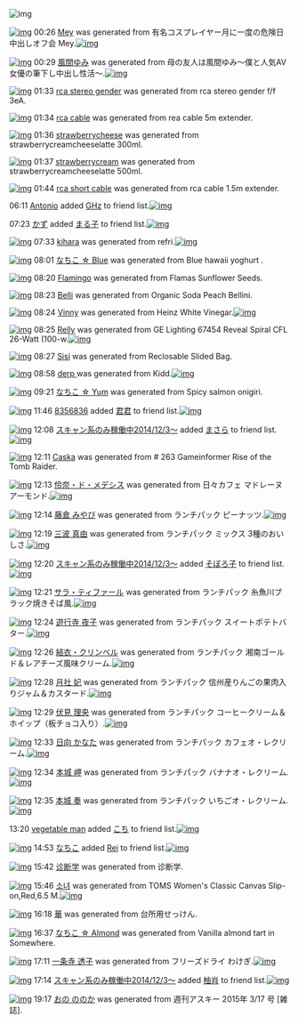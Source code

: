 ![img](http://gdrive-cdn.herokuapp.com/537b65a5bc09f0000721dda7/512px-barcode.png)

[![img](http://www.deviantsart.com/2kd16gl.png)](http://www.barcodekanojo.com/kanojo/3193211/Mey) 00:26 [Mey](http://www.barcodekanojo.com/kanojo/3193211/Mey) was generated from 有名コスプレイヤー月に一度の危険日中出しオフ会 Mey.[![img](http://www.deviantsart.com/5tm2c1.jpeg)](http://www.barcodekanojo.com/product_images/barcode/6018891/1425482741/50x50x,PE6,P9C,P89,PE5,P90,P8D,PE3,P82,PB3,PE3,P82,PB9,PE3,P83,P97,PE3,P83,PAC,PE3,P82,PA4,PE3,P83,PA4,PE3,P83,PBC,PE6,P9C,P88,PE3,P81,PAB,PE4,PB8,P80,PE5,PBA,PA6,PE3,P81,PAE,PE5,P8D,PB1,PE9,P99,PBA,PE6,P97,PA5,PE4,PB8,PAD,PE5,P87,PBA,PE3,P81,P97,PE3,P82,PAA,PE3,P83,P95,PE4,PBC,P9A,P20Mey.jpg,qw=88,ah=88.pagespeed.ic.km7NjWEQkX.jpg) 

[![img](http://www.deviantsart.com/3cdsv66.png)](http://www.barcodekanojo.com/kanojo/3193212/%E9%A2%A8%E9%96%93%E3%82%86%E3%81%BF) 00:29 [風間ゆみ](http://www.barcodekanojo.com/kanojo/3193212/%E9%A2%A8%E9%96%93%E3%82%86%E3%81%BF) was generated from 母の友人は風間ゆみ〜僕と人気AV女優の筆下し中出し性活〜.[![img](http://www.deviantsart.com/12mgf15.jpeg)](http://www.barcodekanojo.com/product_images/barcode/6018892/1425482912/50x50x,PE6,PAF,P8D,PE3,P81,PAE,PE5,P8F,P8B,PE4,PBA,PBA,PE3,P81,PAF,PE9,PA2,PA8,PE9,P96,P93,PE3,P82,P86,PE3,P81,PBF,PE3,P80,P9C,PE5,P83,P95,PE3,P81,PA8,PE4,PBA,PBA,PE6,PB0,P97AV,PE5,PA5,PB3,PE5,P84,PAA,PE3,P81,PAE,PE7,PAD,P86,PE4,PB8,P8B,PE3,P81,P97,PE4,PB8,PAD,PE5,P87,PBA,PE3,P81,P97,PE6,P80,PA7,PE6,PB4,PBB,PE3,P80,P9C.jpg,qw=88,ah=88.pagespeed.ic.ppCkra6h92.jpg) 

[![img](http://www.deviantsart.com/1qojb3i.png)](http://www.barcodekanojo.com/kanojo/3193213/rca%20stereo%20gender) 01:33 [rca stereo gender](http://www.barcodekanojo.com/kanojo/3193213/rca%20stereo%20gender) was generated from rca stereo gender f/f 3eA.

[![img](http://www.deviantsart.com/lnfch.png)](http://www.barcodekanojo.com/kanojo/3193214/rca%20cable) 01:34 [rca cable](http://www.barcodekanojo.com/kanojo/3193214/rca%20cable) was generated from rea cable 5m extender.

[![img](http://www.deviantsart.com/ge5haa.png)](http://www.barcodekanojo.com/kanojo/3193215/strawberrycheese) 01:36 [strawberrycheese](http://www.barcodekanojo.com/kanojo/3193215/strawberrycheese) was generated from strawberrycreamcheeselatte 300ml.

[![img](http://www.deviantsart.com/21aoh1f.png)](http://www.barcodekanojo.com/kanojo/3193216/strawberrycream) 01:37 [strawberrycream](http://www.barcodekanojo.com/kanojo/3193216/strawberrycream) was generated from strawberrycreamcheeselatte 500ml.

[![img](http://www.deviantsart.com/3r5ut52.png)](http://www.barcodekanojo.com/kanojo/3193217/rca%20short%20cable) 01:44 [rca short cable](http://www.barcodekanojo.com/kanojo/3193217/rca%20short%20cable) was generated from rca cable 1.5m extender.

06:11 [Antonio](http://www.barcodekanojo.com/user/472425/Antonio) added [GHz](http://www.barcodekanojo.com/kanojo/1508119/GHz) to friend list.[![img](http://www.deviantsart.com/o23pod.png)](http://www.barcodekanojo.com/kanojo/1508119/GHz) 

07:23 [かず](http://www.barcodekanojo.com/user/500442/%E3%81%8B%E3%81%9A) added [まる子](http://www.barcodekanojo.com/kanojo/2561876/%E3%81%BE%E3%82%8B%E5%AD%90) to friend list.[![img](http://www.deviantsart.com/31ahr0v.png)](http://www.barcodekanojo.com/kanojo/2561876/%E3%81%BE%E3%82%8B%E5%AD%90) 

[![img](http://www.deviantsart.com/35furnb.png)](http://www.barcodekanojo.com/kanojo/3193218/kihara) 07:33 [kihara](http://www.barcodekanojo.com/kanojo/3193218/kihara) was generated from refri.[![img](http://www.deviantsart.com/2t25os2.jpeg)](http://www.barcodekanojo.com/product_images/barcode/6018900/1425508360/50x50xrefri.jpg,qw=88,ah=88.pagespeed.ic.PIqSZO7Amo.jpg) 

[![img](http://www.deviantsart.com/uan4m.png)](http://www.barcodekanojo.com/kanojo/3193219/%E3%81%AA%E3%81%A1%E3%81%93%20%E2%98%86%20Blue) 08:01 [なちこ ☆ Blue](http://www.barcodekanojo.com/kanojo/3193219/%E3%81%AA%E3%81%A1%E3%81%93%20%E2%98%86%20Blue) was generated from Blue hawaii yoghurt .

[![img](http://www.deviantsart.com/2qvafdc.png)](http://www.barcodekanojo.com/kanojo/3193220/Flamingo) 08:20 [Flamingo](http://www.barcodekanojo.com/kanojo/3193220/Flamingo) was generated from Flamas Sunflower Seeds.

[![img](http://www.deviantsart.com/12k7g54.png)](http://www.barcodekanojo.com/kanojo/3193221/Belli) 08:23 [Belli](http://www.barcodekanojo.com/kanojo/3193221/Belli) was generated from Organic Soda Peach Bellini.

[![img](http://www.deviantsart.com/fi2egd.png)](http://www.barcodekanojo.com/kanojo/3193222/Vinny) 08:24 [Vinny](http://www.barcodekanojo.com/kanojo/3193222/Vinny) was generated from Heinz White Vinegar.[![img](http://www.deviantsart.com/2k0n5ov.jpeg)](http://www.barcodekanojo.com/product_images/barcode/6018904/1425511406/50x50xHeinz,P20White,P20Vinegar.jpg,qw=88,ah=88.pagespeed.ic.ExXJ9Sx5S8.jpg) 

[![img](http://www.deviantsart.com/144bchd.png)](http://www.barcodekanojo.com/kanojo/3193223/Relly) 08:25 [Relly](http://www.barcodekanojo.com/kanojo/3193223/Relly) was generated from GE Lighting 67454 Reveal Spiral CFL 26-Watt (100-w.[![img](http://www.deviantsart.com/3d9t0e0.jpeg)](http://www.barcodekanojo.com/product_images/barcode/6018905/1425511451/50x50xGE,P20Lighting,P2067454,P20Reveal,P20Spiral,P20CFL,P2026-Watt,P20,P28100-w.jpg,qw=88,ah=88.pagespeed.ic.UHlcZukAPU.jpg) 

[![img](http://www.deviantsart.com/35hrp9m.png)](http://www.barcodekanojo.com/kanojo/3193224/Sisi) 08:27 [Sisi](http://www.barcodekanojo.com/kanojo/3193224/Sisi) was generated from Reclosable Slided Bag.

[![img](http://www.deviantsart.com/4e133s.png)](http://www.barcodekanojo.com/kanojo/3193225/derp%20) 08:58 [derp ](http://www.barcodekanojo.com/kanojo/3193225/derp%20) was generated from Kidd.[![img](http://www.deviantsart.com/tearsr.jpeg)](http://www.barcodekanojo.com/product_images/barcode/6018907/1425513441/Kidd.jpg) 

[![img](http://www.deviantsart.com/3u3ur3e.png)](http://www.barcodekanojo.com/kanojo/3193226/%E3%81%AA%E3%81%A1%E3%81%93%20%E2%98%86%20Yum) 09:21 [なちこ ☆ Yum](http://www.barcodekanojo.com/kanojo/3193226/%E3%81%AA%E3%81%A1%E3%81%93%20%E2%98%86%20Yum) was generated from Spicy salmon onigiri.

[![img](http://www.deviantsart.com/4lbjcc.jpeg)](http://www.barcodekanojo.com/user/500445/8356836) 11:46 [8356836](http://www.barcodekanojo.com/user/500445/8356836) added [君君](http://www.barcodekanojo.com/kanojo/2486058/%E5%90%9B%E5%90%9B) to friend list.[![img](http://www.deviantsart.com/ia7ou8.png)](http://www.barcodekanojo.com/kanojo/2486058/%E5%90%9B%E5%90%9B) 

[![img](http://www.deviantsart.com/99ugn1.jpeg)](http://www.barcodekanojo.com/user/6029/%E3%82%B9%E3%82%AD%E3%83%A3%E3%83%B3%E7%B3%BB%E3%81%AE%E3%81%BF%E7%A8%BC%E5%83%8D%E4%B8%AD2014%2F12%2F3%EF%BD%9E) 12:08 [スキャン系のみ稼働中2014/12/3～](http://www.barcodekanojo.com/user/6029/%E3%82%B9%E3%82%AD%E3%83%A3%E3%83%B3%E7%B3%BB%E3%81%AE%E3%81%BF%E7%A8%BC%E5%83%8D%E4%B8%AD2014%2F12%2F3%EF%BD%9E) added [まさら](http://www.barcodekanojo.com/kanojo/2935038/%E3%81%BE%E3%81%95%E3%82%89) to friend list.[![img](http://www.deviantsart.com/nid31l.png)](http://www.barcodekanojo.com/kanojo/2935038/%E3%81%BE%E3%81%95%E3%82%89) 

[![img](http://www.deviantsart.com/1g8dad7.png)](http://www.barcodekanojo.com/kanojo/3193227/Caska) 12:11 [Caska](http://www.barcodekanojo.com/kanojo/3193227/Caska) was generated from # 263 Gameinformer Rise of the Tomb Raider.

[![img](http://www.deviantsart.com/2pgu7hv.png)](http://www.barcodekanojo.com/kanojo/3193228/%E4%BC%B6%E5%A5%88%E3%83%BB%E3%83%89%E3%83%BB%E3%83%A1%E3%83%87%E3%82%B7%E3%82%B9) 12:13 [伶奈・ド・メデシス](http://www.barcodekanojo.com/kanojo/3193228/%E4%BC%B6%E5%A5%88%E3%83%BB%E3%83%89%E3%83%BB%E3%83%A1%E3%83%87%E3%82%B7%E3%82%B9) was generated from 日々カフェ マドレーヌ アーモンド.[![img](http://www.deviantsart.com/skcogo.jpeg)](http://www.barcodekanojo.com/product_images/barcode/6018912/1425525124/50x50x,PE6,P97,PA5,PE3,P80,P85,PE3,P82,PAB,PE3,P83,P95,PE3,P82,PA7,P20,PE3,P83,P9E,PE3,P83,P89,PE3,P83,PAC,PE3,P83,PBC,PE3,P83,P8C,P20,PE3,P82,PA2,PE3,P83,PBC,PE3,P83,PA2,PE3,P83,PB3,PE3,P83,P89.jpg,qw=88,ah=88.pagespeed.ic.7xOIVny_OK.jpg) 

[![img](http://www.deviantsart.com/1im4opi.png)](http://www.barcodekanojo.com/kanojo/3193229/%E8%97%A4%E5%80%89%20%E3%81%BF%E3%82%84%E3%81%B3) 12:14 [藤倉 みやび](http://www.barcodekanojo.com/kanojo/3193229/%E8%97%A4%E5%80%89%20%E3%81%BF%E3%82%84%E3%81%B3) was generated from ランチパック ピーナッツ.[![img](http://www.deviantsart.com/3a2iael.jpeg)](http://www.barcodekanojo.com/product_images/barcode/3150670/1425525236/50x50x,PE3,P83,PA9,PE3,P83,PB3,PE3,P83,P81,PE3,P83,P91,PE3,P83,P83,PE3,P82,PAF,P20,PE3,P83,P94,PE3,P83,PBC,PE3,P83,P8A,PE3,P83,P83,PE3,P83,P84.jpg,qw=88,ah=88.pagespeed.ic.rVaRVcCUhe.jpg) 

[![img](http://www.deviantsart.com/1s3fh3t.png)](http://www.barcodekanojo.com/kanojo/3193230/%E4%B8%89%E6%B3%A2%20%E7%9C%9F%E7%94%B1) 12:19 [三波 真由](http://www.barcodekanojo.com/kanojo/3193230/%E4%B8%89%E6%B3%A2%20%E7%9C%9F%E7%94%B1) was generated from ランチパック ミックス 3種のおいしさ.[![img](http://www.deviantsart.com/334sfob.jpeg)](http://www.barcodekanojo.com/product_images/barcode/6018913/1425525507/50x50x,PE3,P83,PA9,PE3,P83,PB3,PE3,P83,P81,PE3,P83,P91,PE3,P83,P83,PE3,P82,PAF,P20,PE3,P83,P9F,PE3,P83,P83,PE3,P82,PAF,PE3,P82,PB9,P203,PE7,PA8,PAE,PE3,P81,PAE,PE3,P81,P8A,PE3,P81,P84,PE3,P81,P97,PE3,P81,P95.jpg,qw=88,ah=88.pagespeed.ic.olpDBdtosV.jpg) 

[![img](http://www.deviantsart.com/99ugn1.jpeg)](http://www.barcodekanojo.com/user/6029/%E3%82%B9%E3%82%AD%E3%83%A3%E3%83%B3%E7%B3%BB%E3%81%AE%E3%81%BF%E7%A8%BC%E5%83%8D%E4%B8%AD2014%2F12%2F3%EF%BD%9E) 12:20 [スキャン系のみ稼働中2014/12/3～](http://www.barcodekanojo.com/user/6029/%E3%82%B9%E3%82%AD%E3%83%A3%E3%83%B3%E7%B3%BB%E3%81%AE%E3%81%BF%E7%A8%BC%E5%83%8D%E4%B8%AD2014%2F12%2F3%EF%BD%9E) added [そぼろ子](http://www.barcodekanojo.com/kanojo/3193129/%E3%81%9D%E3%81%BC%E3%82%8D%E5%AD%90) to friend list.[![img](http://www.deviantsart.com/luoor2.png)](http://www.barcodekanojo.com/kanojo/3193129/%E3%81%9D%E3%81%BC%E3%82%8D%E5%AD%90) 

[![img](http://www.deviantsart.com/2mbkej4.png)](http://www.barcodekanojo.com/kanojo/3193231/%E3%82%B5%E3%83%A9%E3%83%BB%E3%83%86%E3%82%A3%E3%83%95%E3%82%A1%E3%83%BC%E3%83%AB) 12:21 [サラ・ティファール](http://www.barcodekanojo.com/kanojo/3193231/%E3%82%B5%E3%83%A9%E3%83%BB%E3%83%86%E3%82%A3%E3%83%95%E3%82%A1%E3%83%BC%E3%83%AB) was generated from ランチパック 糸魚川ブラック焼きそば風.[![img](http://www.deviantsart.com/n1e9o3.jpeg)](http://www.barcodekanojo.com/product_images/barcode/6018915/1425525664/%E3%83%A9%E3%83%B3%E3%83%81%E3%83%91%E3%83%83%E3%82%AF%20%E7%B3%B8%E9%AD%9A%E5%B7%9D%E3%83%96%E3%83%A9%E3%83%83%E3%82%AF%E7%84%BC%E3%81%8D%E3%81%9D%E3%81%B0%E9%A2%A8.jpg) 

[![img](http://www.deviantsart.com/ku376.png)](http://www.barcodekanojo.com/kanojo/3193232/%E9%81%8A%E8%A1%8C%E5%AF%BA%20%E5%A4%9C%E5%AD%90) 12:24 [遊行寺 夜子](http://www.barcodekanojo.com/kanojo/3193232/%E9%81%8A%E8%A1%8C%E5%AF%BA%20%E5%A4%9C%E5%AD%90) was generated from ランチパック スイートポテトバター.[![img](http://www.deviantsart.com/d7o8g9.jpeg)](http://www.barcodekanojo.com/product_images/barcode/6018916/1425525797/%E3%83%A9%E3%83%B3%E3%83%81%E3%83%91%E3%83%83%E3%82%AF%20%E3%82%B9%E3%82%A4%E3%83%BC%E3%83%88%E3%83%9D%E3%83%86%E3%83%88%E3%83%90%E3%82%BF%E3%83%BC.jpg) 

[![img](http://www.deviantsart.com/2hd9tti.png)](http://www.barcodekanojo.com/kanojo/3193233/%E7%B5%90%E8%A1%A3%E3%83%BB%E3%82%AF%E3%83%AA%E3%83%B3%E3%83%99%E3%83%AB) 12:26 [結衣・クリンベル](http://www.barcodekanojo.com/kanojo/3193233/%E7%B5%90%E8%A1%A3%E3%83%BB%E3%82%AF%E3%83%AA%E3%83%B3%E3%83%99%E3%83%AB) was generated from ランチパック 湘南ゴールド＆レアチーズ風味クリーム.[![img](http://www.deviantsart.com/3g8dv5c.jpeg)](http://www.barcodekanojo.com/product_images/barcode/6018917/1425525950/%E3%83%A9%E3%83%B3%E3%83%81%E3%83%91%E3%83%83%E3%82%AF%20%E6%B9%98%E5%8D%97%E3%82%B4%E3%83%BC%E3%83%AB%E3%83%89%EF%BC%86%E3%83%AC%E3%82%A2%E3%83%81%E3%83%BC%E3%82%BA%E9%A2%A8%E5%91%B3%E3%82%AF%E3%83%AA%E3%83%BC%E3%83%A0.jpg) 

[![img](http://www.deviantsart.com/3tgt8tg.png)](http://www.barcodekanojo.com/kanojo/3193234/%E6%9C%88%E7%A4%BE%20%E5%A6%83) 12:28 [月社 妃](http://www.barcodekanojo.com/kanojo/3193234/%E6%9C%88%E7%A4%BE%20%E5%A6%83) was generated from ランチパック 信州産りんごの果肉入りジャム＆カスタード.[![img](http://www.deviantsart.com/3dle3ts.jpeg)](http://www.barcodekanojo.com/product_images/barcode/6018918/1425526084/%E3%83%A9%E3%83%B3%E3%83%81%E3%83%91%E3%83%83%E3%82%AF%20%E4%BF%A1%E5%B7%9E%E7%94%A3%E3%82%8A%E3%82%93%E3%81%94%E3%81%AE%E6%9E%9C%E8%82%89%E5%85%A5%E3%82%8A%E3%82%B8%E3%83%A3%E3%83%A0%EF%BC%86%E3%82%AB%E3%82%B9%E3%82%BF%E3%83%BC%E3%83%89.jpg) 

[![img](http://www.deviantsart.com/1gr4j8p.png)](http://www.barcodekanojo.com/kanojo/3193235/%E4%BC%8F%E8%A6%8B%20%E7%90%86%E5%A4%AE) 12:29 [伏見 理央](http://www.barcodekanojo.com/kanojo/3193235/%E4%BC%8F%E8%A6%8B%20%E7%90%86%E5%A4%AE) was generated from ランチパック コーヒークリーム＆ホイップ（板チョコ入り）.[![img](http://www.deviantsart.com/3144fc5.jpeg)](http://www.barcodekanojo.com/product_images/barcode/6018919/1425526195/%E3%83%A9%E3%83%B3%E3%83%81%E3%83%91%E3%83%83%E3%82%AF%20%E3%82%B3%E3%83%BC%E3%83%92%E3%83%BC%E3%82%AF%E3%83%AA%E3%83%BC%E3%83%A0%EF%BC%86%E3%83%9B%E3%82%A4%E3%83%83%E3%83%97%EF%BC%88%E6%9D%BF%E3%83%81%E3%83%A7%E3%82%B3%E5%85%A5%E3%82%8A%EF%BC%89.jpg) 

[![img](http://www.deviantsart.com/2o2j882.png)](http://www.barcodekanojo.com/kanojo/3193236/%E6%97%A5%E5%90%91%20%E3%81%8B%E3%81%AA%E3%81%9F) 12:33 [日向 かなた](http://www.barcodekanojo.com/kanojo/3193236/%E6%97%A5%E5%90%91%20%E3%81%8B%E3%81%AA%E3%81%9F) was generated from ランチパック カフェオ・レクリーム.[![img](http://www.deviantsart.com/339ckf4.jpeg)](http://www.barcodekanojo.com/product_images/barcode/6018920/1425526327/%E3%83%A9%E3%83%B3%E3%83%81%E3%83%91%E3%83%83%E3%82%AF%20%E3%82%AB%E3%83%95%E3%82%A7%E3%82%AA%E3%83%BB%E3%83%AC%E3%82%AF%E3%83%AA%E3%83%BC%E3%83%A0.jpg) 

[![img](http://www.deviantsart.com/2vga0ad.png)](http://www.barcodekanojo.com/kanojo/3193237/%E6%9C%AC%E5%9F%8E%20%E5%B2%AC) 12:34 [本城 岬](http://www.barcodekanojo.com/kanojo/3193237/%E6%9C%AC%E5%9F%8E%20%E5%B2%AC) was generated from ランチパック バナナオ・レクリーム.[![img](http://www.deviantsart.com/1eouu0q.jpeg)](http://www.barcodekanojo.com/product_images/barcode/6018921/1425526418/50x50x,PE3,P83,PA9,PE3,P83,PB3,PE3,P83,P81,PE3,P83,P91,PE3,P83,P83,PE3,P82,PAF,P20,PE3,P83,P90,PE3,P83,P8A,PE3,P83,P8A,PE3,P82,PAA,PE3,P83,PBB,PE3,P83,PAC,PE3,P82,PAF,PE3,P83,PAA,PE3,P83,PBC,PE3,P83,PA0.jpg,qw=88,ah=88.pagespeed.ic.Bi-VQbiS7P.jpg) 

[![img](http://www.deviantsart.com/2q0ejvo.png)](http://www.barcodekanojo.com/kanojo/3193238/%E6%9C%AC%E5%9F%8E%20%E5%A5%8F) 12:35 [本城 奏](http://www.barcodekanojo.com/kanojo/3193238/%E6%9C%AC%E5%9F%8E%20%E5%A5%8F) was generated from ランチパック いちごオ・レクリーム.[![img](http://www.deviantsart.com/15an9gu.jpeg)](http://www.barcodekanojo.com/product_images/barcode/6018922/1425526495/50x50x,PE3,P83,PA9,PE3,P83,PB3,PE3,P83,P81,PE3,P83,P91,PE3,P83,P83,PE3,P82,PAF,P20,PE3,P81,P84,PE3,P81,PA1,PE3,P81,P94,PE3,P82,PAA,PE3,P83,PBB,PE3,P83,PAC,PE3,P82,PAF,PE3,P83,PAA,PE3,P83,PBC,PE3,P83,PA0.jpg,qw=88,ah=88.pagespeed.ic.29qeWGW5_p.jpg) 

13:20 [vegetable man](http://www.barcodekanojo.com/user/500441/vegetable%20man) added [こち](http://www.barcodekanojo.com/kanojo/2934002/%E3%81%93%E3%81%A1) to friend list.[![img](http://www.deviantsart.com/2qqd57a.png)](http://www.barcodekanojo.com/kanojo/2934002/%E3%81%93%E3%81%A1) 

[![img](http://www.deviantsart.com/1lb4fit.jpeg)](http://www.barcodekanojo.com/user/314581/%E3%81%AA%E3%81%A1%E3%81%93) 14:53 [なちこ](http://www.barcodekanojo.com/user/314581/%E3%81%AA%E3%81%A1%E3%81%93) added [Rei](http://www.barcodekanojo.com/kanojo/360051/Rei) to friend list.[![img](http://www.deviantsart.com/35oibc9.png)](http://www.barcodekanojo.com/kanojo/360051/Rei) 

[![img](http://www.deviantsart.com/crnk00.png)](http://www.barcodekanojo.com/kanojo/3193239/%E8%AF%8A%E6%96%AD%E5%AD%A6) 15:42 [诊断学](http://www.barcodekanojo.com/kanojo/3193239/%E8%AF%8A%E6%96%AD%E5%AD%A6) was generated from 诊断学.

[![img](http://www.deviantsart.com/2537suh.png)](http://www.barcodekanojo.com/kanojo/3193240/%EC%86%8C%EB%85%80) 15:46 [소녀](http://www.barcodekanojo.com/kanojo/3193240/%EC%86%8C%EB%85%80) was generated from TOMS Women's Classic Canvas Slip-on,Red,6.5 M.[![img](http://www.deviantsart.com/2a1h1hd.jpeg)](http://www.barcodekanojo.com/product_images/barcode/6018926/1425537963/TOMS%20Women%27s%20Classic%20Canvas%20Slip-on%2CRed%2C6.5%20M.jpg) 

[![img](http://www.deviantsart.com/1ivnsq8.png)](http://www.barcodekanojo.com/kanojo/3193241/%E8%8F%AF) 16:18 [華](http://www.barcodekanojo.com/kanojo/3193241/%E8%8F%AF) was generated from 台所用せっけん.

[![img](http://www.deviantsart.com/b808mf.png)](http://www.barcodekanojo.com/kanojo/3193242/%E3%81%AA%E3%81%A1%E3%81%93%20%E2%98%86%20Almond) 16:37 [なちこ ☆ Almond](http://www.barcodekanojo.com/kanojo/3193242/%E3%81%AA%E3%81%A1%E3%81%93%20%E2%98%86%20Almond) was generated from Vanilla almond tart in Somewhere.

[![img](http://www.deviantsart.com/74lh5j.png)](http://www.barcodekanojo.com/kanojo/3193243/%E4%B8%80%E6%9D%A1%E5%AF%BA%20%E9%80%8F%E5%AD%90) 17:11 [一条寺 透子](http://www.barcodekanojo.com/kanojo/3193243/%E4%B8%80%E6%9D%A1%E5%AF%BA%20%E9%80%8F%E5%AD%90) was generated from フリーズドライ わけぎ.[![img](http://www.deviantsart.com/3qjdprp.jpeg)](http://www.barcodekanojo.com/product_images/barcode/6018928/1425543113/%E3%83%95%E3%83%AA%E3%83%BC%E3%82%BA%E3%83%89%E3%83%A9%E3%82%A4%20%E3%82%8F%E3%81%91%E3%81%8E.jpg) 

[![img](http://www.deviantsart.com/99ugn1.jpeg)](http://www.barcodekanojo.com/user/6029/%E3%82%B9%E3%82%AD%E3%83%A3%E3%83%B3%E7%B3%BB%E3%81%AE%E3%81%BF%E7%A8%BC%E5%83%8D%E4%B8%AD2014%2F12%2F3%EF%BD%9E) 17:14 [スキャン系のみ稼働中2014/12/3～](http://www.barcodekanojo.com/user/6029/%E3%82%B9%E3%82%AD%E3%83%A3%E3%83%B3%E7%B3%BB%E3%81%AE%E3%81%BF%E7%A8%BC%E5%83%8D%E4%B8%AD2014%2F12%2F3%EF%BD%9E) added [柚肖](http://www.barcodekanojo.com/kanojo/2531092/%E6%9F%9A%E8%82%96) to friend list.[![img](http://www.deviantsart.com/2fjt0ae.png)](http://www.barcodekanojo.com/kanojo/2531092/%E6%9F%9A%E8%82%96) 

[![img](http://www.deviantsart.com/3h7muog.png)](http://www.barcodekanojo.com/kanojo/3193244/%E3%81%8A%E3%81%AE%20%E3%81%AE%E3%81%AE%E3%81%8B) 19:17 [おの ののか](http://www.barcodekanojo.com/kanojo/3193244/%E3%81%8A%E3%81%AE%20%E3%81%AE%E3%81%AE%E3%81%8B) was generated from 週刊アスキー 2015年 3/17 号 [雑誌].

